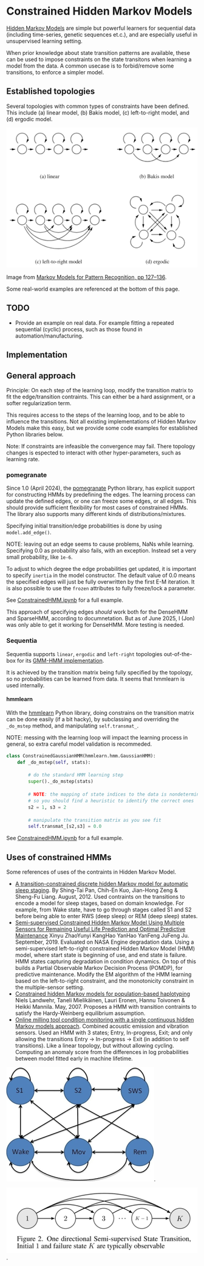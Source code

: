 
# Constrained Hidden Markov Models

[Hidden Markov Models](https://en.wikipedia.org/wiki/Hidden_Markov_model) are simple but powerful learners for sequential data
(including time-series, genetic sequences et.c.),
and are especially useful in unsupervised learning setting.

When prior knowledge about state transition patterns are available,
these can be used to impose constraints on the state transitons
when learning a model from the data.
A common usecase is to forbid/remove some transitions,
to enforce a simpler model.

## Established topologies

Several topologies with common types of constraints have been defined.
This include (a) linear model, (b) Bakis model, (c) left-to-right model, and (d) ergodic model.

![HMM topologies](./img/HMM-topologies-Markov-Models-for-Pattern-Recognition_h400.png)

Image from [Markov Models for Pattern Recognition, pp 127–136](https://link.springer.com/chapter/10.1007/978-3-540-71770-6_8).

Some real-world examples are referenced at the bottom of this page.

## TODO

- Provide an example on real data.
For example fitting a repeated sequential (cyclic) process, such as those found in automation/manufacturing.

## Implementation

## General approach

Principle: On each step of the learning loop, modify the transition matrix to fit the edge/transition contraints.
This can either be a hard assignment, or a softer regularization term.

This requires access to the steps of the learning loop, and to be able to influence the transitions.
Not all existing implementations of Hidden Markov Models make this easy,
but we provide some code examples for established Python libraries below.

Note: If constraints are infeasible the convergence may fail.
There topology changes is espected to interact with other hyper-parameters, such as learning rate.


### pomegranate

Since 1.0 (April 2024), the [pomegranate](https://github.com/jmschrei/pomegranate) Python library,
has explicit support for constructing HMMs by predefining the edges.
The learning process can update the defined edges, or one can freeze some edges, or all edges.
This should provide sufficient flexibility for most cases of constrained HMMs.
The library also supports many different kinds of distributions/mixtures.

Specifying initial transition/edge probabilities is done by using `model.add_edge()`.

NOTE: leaving out an edge seems to cause problems, NaNs while learning.
Specifying 0.0 as probability also fails, with an exception.
Instead set a very small probability, like `1e-6`.

To adjust to which degree the edge probabilities get updated, it is important to specify `inertia` in the model constructor.
The default value of 0.0 means the specified edges will just be fully overwritten by the first E-M iteration.
It is also possible to use the `frozen` attributes to fully freeze/lock a parameter.

See [ConstrainedHMM.ipynb](./ConstrainedHMM.ipynb) for a full example.

This approach of specifying edges *should* work both for the DenseHMM and SparseHMM, according to documnetation.
But as of June 2025, I (Jon) was only able to get it working for DenseHMM.
More testing is needed.

### Sequentia

Sequentia supports `linear`, `ergodic` and `left-right` topologies out-of-the-box
for its [GMM-HMM implementation](https://sequentia.readthedocs.io/en/latest/sections/models/hmm/variants/gaussian_mixture.html).

It is achieved by the transition matrix being fully specified by the topology, so no probabilities can be learned from data.
It seems that hmmlearn is used internally.


#### hmmlearn
With the [hmmlearn](https://github.com/hmmlearn/hmmlearn) Python library,
doing constrains on the transition matrix can be done easily (if a bit hacky),
by subclassing and overriding the `_do_mstep` method, and manipulating `self.transmat_`.

NOTE: messing with the learning loop will impact the learning process in general,
so extra careful model validation is recommeded.

```python
class ConstrainedGaussianHMM(hmmlearn.hmm.GaussianHMM):
    def _do_mstep(self, stats):
        
        # do the standard HMM learning step
        super()._do_mstep(stats)
                
        # NOTE: the mapping of state indices to the data is nondeterministic
        # so you should find a heuristic to identify the correct ones
        s2 = 1, s3 = 2

        # manipulate the transition matrix as you see fit
        self.transmat_[s2,s3] = 0.0
```
See [ConstrainedHMM.ipynb](./ConstrainedHMM.ipynb) for a full example.


## Uses of constrained HMMs

Some references of uses of the contraints in Hidden Markov Model.

- [A transition-constrained discrete hidden Markov model for automatic sleep staging](https://biomedical-engineering-online.biomedcentral.com/articles/10.1186/1475-925X-11-52).
By Shing-Tai Pan, Chih-En Kuo, Jian-Hong Zeng & Sheng-Fu Liang.
August, 2012.
Used contraints on the transitions to encode a model for sleep stages, based on domain knowledge.
For example, from Wake state, have to go through stages called S1 and S2 before being able to enter RWS (deep sleep) or REM (deep sleep) states.
- [Semi-supervised Constrained Hidden Markov Model Using Multiple Sensors for Remaining Useful Life Prediction and Optimal Predictive Maintenance](https://www.researchgate.net/publication/349500297_Semi-supervised_Constrained_Hidden_Markov_Model_Using_Multiple_Sensors_for_Remaining_Useful_Life_Prediction_and_Optimal_Predictive_Maintenance_for_Remaining_Useful_Life_Prediction_and_Optimal_Predicti)
Xinyu ZhaoYunyi KangHao YanHao YanFeng JuFeng Ju.
September, 2019.
Evaluated on NASA Engine degradation data.
Using a semi-supervised left-to-right constrained Hidden Markov Model (HMM) model,
where start state is beginning of use, and end state is failure.
HMM states capturing degradation in condition dynamics.
On top of this builds a Partial Observable Markov Decision Process (POMDP),
for predictive maintenance.
Modify the EM algorithm of the HMM learning based on the left-to-right constraint,
and the monotonicity constraint in the multiple-sensor setting.
- [Constrained hidden Markov models for population-based haplotyping](https://bmcbioinformatics.biomedcentral.com/articles/10.1186/1471-2105-8-S2-S9)
Niels Landwehr, Taneli Mielikäinen, Lauri Eronen, Hannu Toivonen & Heikki Mannila.
May, 2007.
Proposes a HMM with transition contraints to satisfy the Hardy-Weinberg equilibrium assumption.
- [Online milling tool condition monitoring with a single continuous hidden Markov models approach](https://www.extrica.com/article/15019).
Combined acoustic emission and vibration sensors.
Used an HMM with 3 states; Entry, In-progress, Exit; and only allowing the transitions Entry -> In-progress -> Exit (in addition to self transitions).
Like a linear topology, but without allowing cycling.
Computing an anomaly score from the differences in log probabilities between model fitted early in machine lifetime.

![A HMM topology for sleep stage tracking](./img/12938_2011_Article_558_Fig2_HTML_h300.png).

![A HMM topology for machine condition monitoring](./img/hmm-semisup-machine-condition_low.png).




